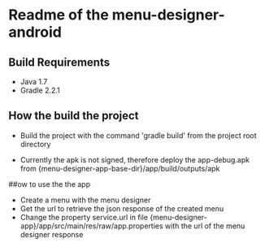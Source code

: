 # Readme of the menu-designer-android

## Build Requirements

* Java 1.7
* Gradle 2.2.1

## How the build the project

* Build the project with the command 'gradle build' from the project root directory

* Currently the apk is not signed, therefore deploy the app-debug.apk from
{menu-designer-app-base-dir}/app/build/outputs/apk

##ow to use the the app

* Create a menu with the menu designer
* Get the url to retrieve the json response of the created menu
* Change the property service.url in file {menu-designer-app}/app/src/main/res/raw/app.properties
with the url of the menu designer response


